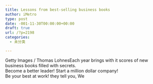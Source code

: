 ```yaml
---
title: Lessons from best-selling business books
author: iMetro
type: post
date: -001-11-30T00:00:00+00:00
draft: true
url: /?p=2198
categories:
  - 未分类

---
```

Getty Images / Thomas LohnesEach year brings with it scores of new business books filled with secrets.  
Become a better leader! Start a million dollar company!  
Be your best at work! they tell you, We